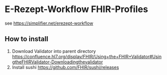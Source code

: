 # E-Rezept-Workflow FHIR-Profiles

see https://simplifier.net/erezept-workflow

## How to install

1. Download Validator into parent directory <https://confluence.hl7.org/display/FHIR/Using+the+FHIR+Validator#UsingtheFHIRValidator-Downloadingthevalidator>
2. Install sushi <https://github.com/FHIR/sushi/releases>
